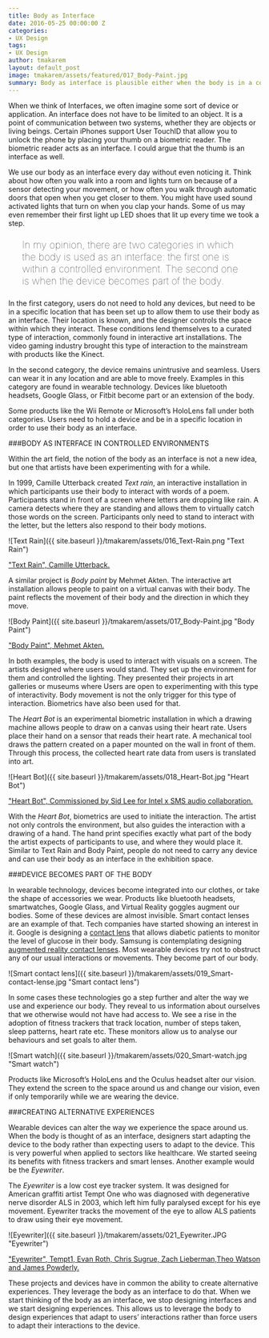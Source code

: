 ```yaml
---
title: Body as Interface
date: 2016-05-25 00:00:00 Z
categories:
- UX Design
tags:
- UX Design
author: tmakarem
layout: default_post
image: tmakarem/assets/featured/017_Body-Paint.jpg
summary: Body as interface is plausible either when the body is in a controlled environment or when the device becomes part of the body. Exploring this notion allows us to stop designing interfaces and start designing experiences.
---
```


When we think of Interfaces, we often imagine some sort of device or application. An interface does not have to be limited to an object. It is a point of communication between two systems, whether they are objects or living beings. Certain iPhones support User TouchID that allow you to unlock the phone by placing your thumb on a biometric reader. The biometric reader acts as an interface. I could argue that the thumb is an interface as well.

We use our body as an interface every day without even noticing it. Think about how often you walk into a room and lights turn on because of a sensor detecting your movement, or how often you walk through automatic doors that open when you get closer to them. You might have used sound activated lights that turn on when you clap your hands. Some of us may even remember their first light up LED shoes that lit up every time we took a step.

<p style="font-size: 140%; font-weight: 100; margin: 1.2em 1.4em;">
In my opinion, there are two categories in which the body is used as an interface: the first one is within a controlled environment. The second one is when the device becomes part of the body.
</p>

In the first category, users do not need to hold any devices, but need to be in a specific location that has been set up to allow them to use their body as an interface. Their location is known, and the designer controls the space within which they interact. These conditions lend themselves to a curated type of interaction, commonly found in interactive art installations. The video gaming industry brought this type of interaction to the mainstream with products like the Kinect.  

In the second category, the device remains unintrusive and seamless. Users can wear it in any location and are able to move freely. Examples in this category are found in wearable technology. Devices like bluetooth headsets, Google Glass, or Fitbit become part or an extension of the body.

Some products like the Wii Remote or Microsoft’s HoloLens fall under both categories. Users need to hold a device and be in a specific location in order to use their body as an interface.

###BODY AS INTERFACE IN CONTROLLED ENVIRONMENTS
<br/>

Within the art field, the notion of the body as an interface is not a new idea, but one that artists have been experimenting with for a while.

In 1999, Camille Utterback created *Text rain*, an interactive installation in which participants use their body to interact with words of a poem. Participants stand in front of a screen where letters are dropping like rain. A camera detects where they are standing and allows them to virtually catch those words on the screen. Participants only need to stand to interact with the letter, but the letters also respond to their body motions.

![Text Rain]({{ site.baseurl }}/tmakarem/assets/016_Text-Rain.png "Text Rain")

["Text Rain", Camille Utterback.](http://camilleutterback.com/projects/text-rain/)

A similar project is *Body paint* by Mehmet Akten. The interactive art installation allows people to paint on a virtual canvas with their body. The paint reflects the movement of their body and the direction in which they move.

![Body Paint]({{ site.baseurl }}/tmakarem/assets/017_Body-Paint.jpg "Body Paint")

["Body Paint", Mehmet Akten.](http://www.memo.tv/bodypaint/)

In both examples, the body is used to interact with visuals on a screen. The artists designed where users would stand. They set up the environment for them and controlled the lighting. They presented their projects in art galleries or museums where Users are open to experimenting with this type of interactivity. Body movement is not the only trigger for this type of interaction. Biometrics have also been used for that.

The *Heart Bot* is an experimental biometric installation in which a drawing machine allows people to draw on a canvas using their heart rate. Users place their hand on a sensor that reads their heart rate. A mechanical tool draws the pattern created on a paper mounted on the wall in front of them. Through this process, the collected heart rate data from users is translated into art.

![Heart Bot]({{ site.baseurl }}/tmakarem/assets/018_Heart-Bot.jpg "Heart Bot")

["Heart Bot", Commissioned by Sid Lee for Intel x SMS audio collaboration.](http://sidlee.com/en/work/HEARTBOT/HEARTBOT)

With the *Heart Bot*, biometrics are used to initiate the interaction. The artist not only controls the environment, but also guides the interaction with a drawing of a hand. The hand print specifies exactly what part of the body the artist expects of participants to use, and where they would place it. Similar to Text Rain and Body Paint, people do not need to carry any device and can use their body as an interface in the exhibition space.

###DEVICE BECOMES PART OF THE BODY
<br/>

In wearable technology, devices become integrated into our clothes, or take the shape of accessories we wear.  Products like bluetooth headsets, smartwatches, Google Glass, and Virtual Reality goggles augment our bodies. Some of these devices are almost invisible. Smart contact lenses are an example of that. Tech companies have started showing an interest in it. Google is designing a [contact lens](http://www.independent.co.uk/life-style/gadgets-and-tech/google-licenses-smart-contact-lens-technology-to-help-diabetics-and-glasses-wearers-9607368.html) that allows diabetic patients to monitor the level of glucose in their body. Samsung is contemplating designing [augmented reality contact lenses](http://www.independent.co.uk/life-style/gadgets-and-tech/news/samsung-smart-contact-lenses-patent-a6971766.html). Most wearable devices try not to obstruct any of our usual interactions or movements. They become part of our body.

![Smart contact lens]({{ site.baseurl }}/tmakarem/assets/019_Smart-contact-lense.jpg "Smart contact lens")

In some cases these technologies go a step further and alter the way we use and experience our body. They reveal to us information about ourselves that we otherwise would not have had access to. We see a rise in the adoption of fitness trackers that track location, number of steps taken, sleep patterns, heart rate etc. These monitors allow us to analyse our behaviours and set goals to alter them.

![Smart watch]({{ site.baseurl }}/tmakarem/assets/020_Smart-watch.jpg "Smart watch")

Products like Microsoft’s HoloLens and the Oculus headset alter our vision. They extend the screen to the space around us and change our vision, even if only temporarily while we are wearing the device.

###CREATING ALTERNATIVE EXPERIENCES
<br/>

Wearable devices can alter the way we experience the space around us. When the body is thought of as an interface, designers start adapting the device to the body rather than expecting users to adapt to the device. This is very powerful when applied to sectors like healthcare. We started seeing its benefits with fitness trackers and smart lenses. Another example would be the *Eyewriter*.

The *Eyewriter* is a low cost eye tracker system. It was designed for American graffiti artist Tempt One who was diagnosed with degenerative nerve disorder ALS in 2003, which left him fully paralysed except for his eye movement. Eyewriter tracks the movement of the eye to allow ALS patients to draw using their eye movement.

![Eyewriter]({{ site.baseurl }}/tmakarem/assets/021_Eyewriter.JPG "Eyewriter")

["Eyewriter", Tempt1, Evan Roth, Chris Sugrue, Zach Lieberman,Theo Watson and James Powderly.](http://www.eyewriter.org/)


These projects and devices have in common the ability to create alternative experiences. They leverage the body as an interface to do that. When we start thinking of the body as an interface, we stop designing interfaces and we start designing experiences. This allows us to leverage the body to design experiences that adapt to users’ interactions rather than force users to adapt their interactions to the device.
